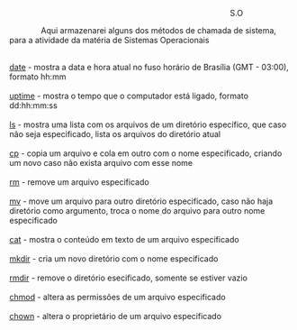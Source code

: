 &emsp;&emsp;&emsp;&emsp;&emsp;&emsp;&emsp;&emsp;&emsp;&emsp;&emsp;&emsp;&emsp;&emsp;&emsp;&emsp;&emsp;&emsp;&emsp;&emsp;&emsp;&emsp;&emsp;&emsp;&emsp;&emsp;&emsp;&emsp;S.O<br>

&emsp;&emsp;&emsp;&emsp;Aqui armazenarei alguns dos métodos de chamada de sistema, para a atividade da matéria de Sistemas Operacionais<br><br>

[date](https://github.com/Lipeeeeeee/S.O/blob/main/date.cpp) - mostra a data e hora atual no fuso horário de Brasília (GMT - 03:00), formato hh:mm<br><br>
[uptime](https://github.com/Lipeeeeeee/S.O/blob/main/uptime.cpp) - mostra o tempo que o computador está ligado, formato dd:hh:mm:ss<br><br>
[ls](https://github.com/Lipeeeeeee/S.O/blob/main/ls.cpp) - mostra uma lista com os arquivos de um diretório específico, que caso não seja especificado, lista os arquivos do diretório atual<br><br>
[cp](https://github.com/Lipeeeeeee/S.O/blob/main/cp.cpp) - copia um arquivo e cola em outro com o nome especificado, criando um novo caso não exista arquivo com esse nome<br><br>
[rm](https://github.com/Lipeeeeeee/S.O/blob/main/rm.cpp) - remove um arquivo especificado<br><br>
[mv](https://github.com/Lipeeeeeee/S.O/blob/main/mv.cpp) - move um arquivo para outro diretório especificado, caso não haja diretório como argumento, troca o nome do arquivo para outro nome especificado<br><br>
[cat](https://github.com/Lipeeeeeee/S.O/blob/main/cat.cpp) - mostra o conteúdo em texto de um arquivo especificado<br><br>
[mkdir](https://github.com/Lipeeeeeee/S.O/blob/main/mkdir.cpp) - cria um novo diretório com o nome especificado<br><br>
[rmdir](https://github.com/Lipeeeeeee/S.O/blob/main/rmdir.cpp) - remove o diretório esecificado, somente se estiver vazio<br><br>
[chmod](https://github.com/Lipeeeeeee/S.O/blob/main/chmod.cpp) - altera as permissões de um arquivo especificado<br><br>
[chown](https://github.com/Lipeeeeeee/S.O/blob/main/chown.cpp) - altera o proprietário de um arquivo especificado<br><br>
